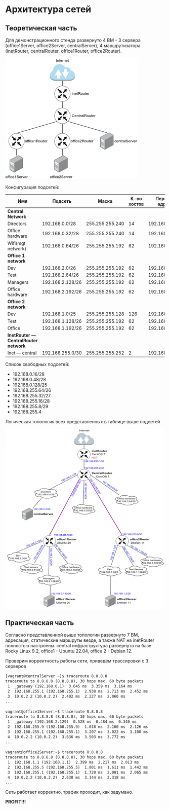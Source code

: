 # Архитектура сетей
## Теоретическая часть
Для демонстрационного стенда развернуто 4 ВМ - 3 сервера (office1Server, office2Server, centralServer), 4 маршрутизатора (inetRouter, centralRouter, office1Router, office2Router).

![топология](./images/topo.png)

Конфигурация подсетей:

| **Имя**                                | **Подсеть**      | **Маска**       | **К-во хостов**  | **Первый адрес**   | **Последний адрес**   | **Broadcast** |
| -------------------------------------- | ---------------- | --------------- | --------- | ------------------ | --------------------- | ------------- |
| **Central Network**                    |
| Directors                              | 192.168.0.0/28   | 255.255.255.240 | 14        | 192.168.0.1        | 192.168.0.14          | 192.168.0.15  |
| Office hardware                        | 192.168.0.32/28  | 255.255.255.240 | 14        | 192.168.0.33       | 192.168.0.46          | 192.168.0.47  |
| Wifi(mgt network)                      | 192.168.0.64/26  | 255.255.255.192 | 62        | 192.168.0.65       | 192.168.0.126         | 192.168.0.127 |
| **Office 1 network**                   |
| Dev                                    | 192.168.2.0/26   | 255.255.255.192 | 62        | 192.168.2.1        | 192.168.2.62          | 192.168.2.63  |
| Test                                   | 192.168.2.64/26  | 255.255.255.192 | 62        | 192.168.2.65       | 192.168.2.126         | 192.168.2.127 |
| Managers                               | 192.168.2.128/26 | 255.255.255.192 | 62        | 192.168.2.129      | 192.168.2.190         | 192.168.2.191 |
| Office hardware                        | 192.168.2.192/26 | 255.255.255.192 | 62        | 192.168.2.193      | 192.168.2.254         | 192.168.2.255 |
| **Office 2 network**                   |
| Dev                                    | 192.168.1.0/25   | 255.255.255.128 | 126       | 192.168.1.1        | 192.168.1.126         | 192.168.1.127 |
| Test                                   | 192.168.1.128/26 | 255.255.255.192 | 62        | 192.168.1.129      | 192.168.1.190         | 192.168.1.191 |
| Office                                 | 192.168.1.192/26 | 255.255.255.192 | 62        | 192.168.1.193      | 192.168.1.254         | 192.168.1.255 |
| **InetRouter — CentralRouter network** |
| Inet — central                         | 192.168.255.0/30 | 255.255.255.252 | 2         | 192.168.255.1      | 192.168.255.2         | 192.168.255.3 |

Список свободных подсетей:

- 192.168.0.16/28 
- 192.168.0.48/28
- 192.168.0.128/25
- 192.168.255.64/26
- 192.168.255.32/27
- 192.168.255.16/28
- 192.168.255.8/29  
- 192.168.255.4

Логическая топология всех представленных в таблице выше подсетей

![лог_топология](./images/topo1.png)

## Практическая часть
Согласно представленной выше топологии развернуто 7 ВМ, адресация, статические маршруты везде, а также NAT на inetRouter полностью настроены. central инфраструктура развернута на базе Rocky Linux 9.2, office1 - Ubuntu 22.04, office 2 - Debian 12.

Проверим корректность работы сети, приведем трассировки с 3 серверов
```
[vagrant@centralServer ~]$ traceroute 8.8.8.8
traceroute to 8.8.8.8 (8.8.8.8), 30 hops max, 60 byte packets
 1  _gateway (192.168.0.1)  3.645 ms  3.359 ms  3.164 ms
 2  192.168.255.1 (192.168.255.1)  2.938 ms  2.713 ms  2.452 ms
 3  10.0.2.2 (10.0.2.2)  2.402 ms  2.227 ms  2.060 ms
...

vagrant@office1Server:~$ traceroute 8.8.8.8
traceroute to 8.8.8.8 (8.8.8.8), 30 hops max, 60 byte packets
 1  _gateway (192.168.2.129)  0.528 ms  0.484 ms  0.340 ms
 2  192.168.255.9 (192.168.255.9)  1.018 ms  2.160 ms  2.126 ms
 3  192.168.255.1 (192.168.255.1)  3.207 ms  3.022 ms  3.100 ms
 4  10.0.2.2 (10.0.2.2)  3.636 ms  3.503 ms  3.772 ms
...

vagrant@office2Server:~$ traceroute 8.8.8.8
traceroute to 8.8.8.8 (8.8.8.8), 30 hops max, 60 byte packets
 1  192.168.1.1 (192.168.1.1)  2.399 ms  2.217 ms  2.013 ms
 2  192.168.255.5 (192.168.255.5)  1.801 ms  1.611 ms  1.442 ms
 3  192.168.255.1 (192.168.255.1)  1.720 ms  2.081 ms  2.065 ms
 4  10.0.2.2 (10.0.2.2)  2.630 ms  3.144 ms  3.318 ms
...
```
Сеть работает корректно, трафик проходит, как задумано.

 **PROFIT!!!**